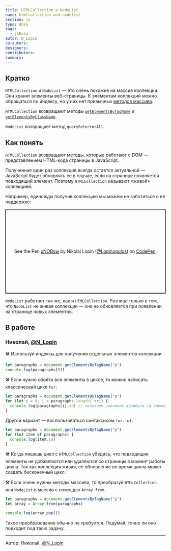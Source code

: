 ```yaml
---
title: HTMLCollection и NodeList
name: htmlcollection-and-nodelist
section: js
type: doka
tags:
  - jsDoka
autor: N_Lopin
co-autors:
designers:
contributors:
summary:
---
```


## Кратко

`HTMLCollection` и `NodeList` — это очень похожие на массив коллекции. Они хранят элементы веб-страницы. К элементам коллекций можно обращаться по индексу, но у них нет привычных [методов массива](/posts/js/doka/arrays/).

`HTMLCollection` возвращают методы [`getElementsByTagName`](/posts/js/doka/getelementsbytagname/) и [`getElementsByClassName`](/posts/js/doka/getelementsbyclassname/).

`NodeList` возвращает метод `querySelectorAll`.

## Как понять

`HTMLCollection` возвращают методы, которые работают с DOM — представлением HTML-кода страницы в JavaScript.

Полученная один раз коллекция всегда остается актуальной — JavaScript будет обновлять ее в случае, если на странице появляется подходящий элемент. Поэтому `HTMLCollection` называют «живой» коллекцией.

Например, единожды получив коллекцию мы можем не заботиться о ее поддержке:

<p class="codepen" data-height="265" data-theme-id="light" data-default-tab="js,result" data-user="Lopinopulos" data-slug-hash="xNOBow" style="height: 265px; box-sizing: border-box; display: flex; align-items: center; justify-content: center; border: 2px solid; margin: 1em 0; padding: 1em;" data-pen-title="xNOBow">
  <span>See the Pen <a href="https://codepen.io/Lopinopulos/pen/xNOBow">
  xNOBow</a> by Nikolai Lopin (<a href="https://codepen.io/Lopinopulos">@Lopinopulos</a>)
  on <a href="https://codepen.io">CodePen</a>.</span>
</p>
<script async src="https://static.codepen.io/assets/embed/ei.js"></script>

`NodeList` работает так же, как и `HTMLCollection`. Разница только в том, что `NodeList` не живая коллекция — она не обновляется при появлении на странице новых элементов.

## В работе

<h3>Николай, <a href="https://twitter.com/N_Lopin" target="_blank" rel="nofollow noopener noreferrer" class="twitter">@N_Lopin</a></h3>

🛠 Используй индексы для получения отдельных элементов коллекции:

```jsx
let paragraphs = document.getElementsByTagName("p")
console.log(paragraphs[0])
```

🛠 Если нужно обойти все элементы в цикле, то можно написать классический цикл `for`:

```jsx
let paragraphs = document.getElementsByTagName("p")
for (let i = 0; i < paragraphs.length; ++i) {
  console.log(paragraphs[i].id) // печатаем значение атрибута id элемента
}
```

Другой вариант — воспользоваться синтаксисом `for..of`:

```jsx
let paragraphs = document.getElementsByTagName("p")
for (let item of paragraphs) {
  console.log(item.id)
}
```

🛠 Когда пишешь цикл с `HTMLCollection` убедись, что подходящие элементы не добавляются или удаляются со страницы в момент работы цикла. Так как коллекция живая, ее обновление во время цикла может создать бесконечный цикл.

🛠 Если очень нужны методы массива, то преобразуй `HTMLCollection` или `NodeList` в массив с помощью `Array.from`.

```jsx
let paragraphs = document.getElementsByTagName("p")
let array = Array.from(paragraphs)

console.log(array.pop())
```

Такое преобразование обычно не требуется. Подумай, точно ли оно подходит под твою задачу.

---

<p>Автор: Николай, <a href="https://twitter.com/N_Lopin" target="_blank" rel="nofollow noopener noreferrer" class="twitter">@N_Lopin</a></p>
